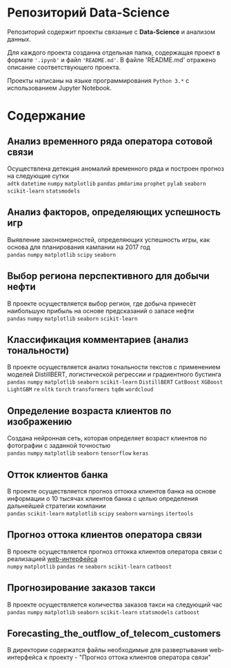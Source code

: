 # Репозиторий Data-Science

Репозиторий содержит проекты связаные с **Data-Science** и анализом данных. 

Для каждого проекта созданна отдельная папка, содержащая проект в формате `'.ipynb'` и файл `'README.md'`. В файле 'README.md' отражено описание соответствующего проекта.  

Проекты написаны на языке программирования `Python 3.*` с использованием Jupyter Notebook.

# Содержание

## Анализ временного ряда оператора сотовой связи

Осуществлена детекция аномалий временного ряда и построен прогноз на следующие сутки
<br>`adtk` `datetime` `numpy` `matplotlib` `pandas` `pmdarima` `prophet` `pylab` `seaborn` `scikit-learn` `statsmodels`

## Анализ факторов, определяющих успешность игр

Выявление закономерностей, определяющих успешность игры, как основа для планирования кампании на 2017 год
<br>`pandas` `numpy` `matplotlib` `scipy` `seaborn` 

## Выбор региона перспективного для добычи нефти

В проекте осуществляется выбор регион, где добыча принесёт наибольшую прибыль на основе предсказаний о запасе нефти
<br>`pandas` `numpy` `matplotlib` `seaborn` `scikit-learn`

## Классификация комментариев (анализ тональности)

В проекте осуществляется анализ тональности текстов с применением моделей DistillBERT, логистической регрессии и градиентного бустинга
<br>`pandas` `numpy` `matplotlib` `seaborn` `scikit-learn` `DistillBERT` `CatBoost` `XGBoost` `LightGBM` `re` `nltk` `torch` `transformers` `tqdm` `wordcloud` 

## Определение возраста клиентов по изображению

Создана нейронная сеть, которая определяет возраст клиентов по фотографии с заданной точностью
<br>`pandas` `numpy` `matplotlib` `seaborn` `tensorflow` `keras`

## Отток клиентов банка

В проекте осуществляется прогноз оттокка клиентов банка на основе информации о 10 тысячах клиентов банка с целью определения дальнейшей стратегии компании
<br>`pandas` `scikit-learn` `matplotlib` `scipy` `seaborn` `warnings` `itertools`

## Прогноз оттока клиентов оператора связи

В проекте осуществляется прогноз оттокка клиентов оператора связи с реализацией [web-интерфейса](https://forecasting-the-outflow-of-telecom-customersclient-flo-7wjae1.streamlitapp.com/)
<br>`numpy` `matplotlib` `pandas` `re` `seaborn` `scikit-learn` `catboost`

## Прогнозирование заказов такси

В проекте осуществляется количества заказов такси на следующий час
<br>`pandas` `numpy` `matplotlib` `seaborn` `scikit-learn` `statsmodels` `catboost`

## Forecasting_the_outflow_of_telecom_customers

В директории содержатся файлы необходимые для развертывания web-интерфейса к проекту - "Прогноз оттока клиентов оператора связи"